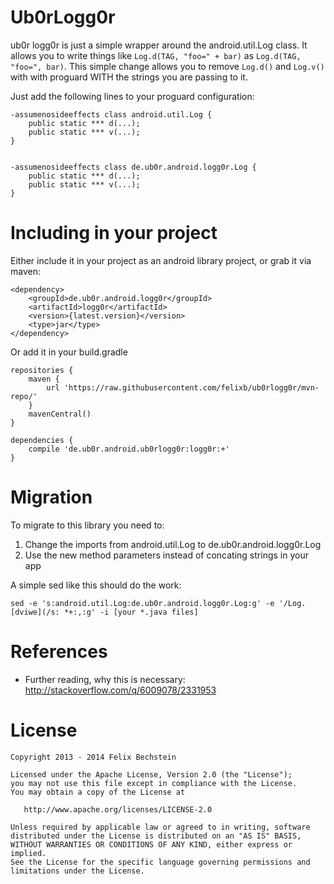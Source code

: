 Ub0rLogg0r
==========

ub0r logg0r is just a simple wrapper around the android.util.Log class.
It allows you to write things like `Log.d(TAG, "foo=" + bar)` as `Log.d(TAG, "foo=", bar)`.
This simple change allows you to remove `Log.d()` and `Log.v()` with with proguard WITH the strings you are passing to it.

Just add the following lines to your proguard configuration:

    -assumenosideeffects class android.util.Log {
        public static *** d(...);
        public static *** v(...);
    }


    -assumenosideeffects class de.ub0r.android.logg0r.Log {
        public static *** d(...);
        public static *** v(...);
    }

Including in your project
=========================

Either include it in your project as an android library project, or grab it via maven:

    <dependency>
        <groupId>de.ub0r.android.logg0r</groupId>
        <artifactId>logg0r</artifactId>
        <version>{latest.version}</version>
        <type>jar</type>
    </dependency>

Or add it in your build.gradle

    repositories {
        maven {
            url 'https://raw.githubusercontent.com/felixb/ub0rlogg0r/mvn-repo/'
        }
        mavenCentral()
    }

    dependencies {
        compile 'de.ub0r.android.ub0rlogg0r:logg0r:+'
    }

Migration
=========

To migrate to this library you need to:

 1. Change the imports from android.util.Log to de.ub0r.android.logg0r.Log
 2. Use the new method parameters instead of concating strings in your app

A simple sed like this should do the work:

    sed -e 's:android.util.Log:de.ub0r.android.logg0r.Log:g' -e '/Log.[dviwe](/s: *+:,:g' -i [your *.java files]

References
==========

 * Further reading, why this is necessary: http://stackoverflow.com/q/6009078/2331953

License
=======

    Copyright 2013 - 2014 Felix Bechstein

    Licensed under the Apache License, Version 2.0 (the "License");
    you may not use this file except in compliance with the License.
    You may obtain a copy of the License at

       http://www.apache.org/licenses/LICENSE-2.0

    Unless required by applicable law or agreed to in writing, software
    distributed under the License is distributed on an "AS IS" BASIS,
    WITHOUT WARRANTIES OR CONDITIONS OF ANY KIND, either express or implied.
    See the License for the specific language governing permissions and
    limitations under the License.
